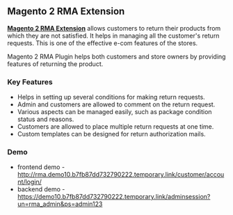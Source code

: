 <body>
	<main>
		<div class="content-wrapper">
			<div class="content-inner">
				<h2>Magento 2 RMA Extension</h2>
				<p><strong><a href="https://www.mageants.com/rma-extension-for-magento-2.html">Magento 2 RMA Extension</a></strong> allows customers to return their products from which they are not satisfied. It helps in managing all the customer's return requests. This is one of the effective e-com features of the stores.</p>
				<p>Magento 2 RMA Plugin helps both customers and store owners by providing features of returning the product.</p>
				<div class="features-wrapper">
					<h3>Key Features</h3>
					<ul>
						<li>Helps in setting up several conditions for making return requests.</li>
						<li>Admin and customers are allowed to comment on the return request.</li>
						<li>Various aspects can be managed easily, such as package condition status and reasons.</li>
						<li>Customers are allowed to place multiple return requests at one time.</li>
						<li>Custom templates can be designed for return authorization mails.</li>
					</ul>
				</div>
				<div class="more-features">
					<h3>Demo</h3>
					<ul>
						<li>frontend demo - <a href="http://rma.demo10.b7fb87dd732790222.temporary.link/customer/account/login/">http://rma.demo10.b7fb87dd732790222.temporary.link/customer/account/login/</a></li>
						<li>backend demo - <a href="https://demo10.b7fb87dd732790222.temporary.link/adminsession?un=rma_admin&ps=admin123">https://demo10.b7fb87dd732790222.temporary.link/adminsession?un=rma_admin&ps=admin123</a></li>
					</ul>
				</div>
			</div>
		</div>
	</main>
</body>
</html>
